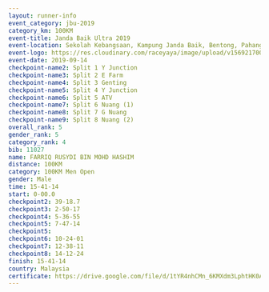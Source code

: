 ```yaml
---
layout: runner-info 
event_category: jbu-2019 
category_km: 100KM 
event-title: Janda Baik Ultra 2019  
event-location: Sekolah Kebangsaan, Kampung Janda Baik, Bentong, Pahang, Malaysia 
event-logo: https://res.cloudinary.com/raceyaya/image/upload/v1569217009/logo/janda-baik_vch1pc.jpg 
event-date: 2019-09-14 
checkpoint-name2: Split 1 Y Junction 
checkpoint-name3: Split 2 E Farm 
checkpoint-name4: Split 3 Genting 
checkpoint-name5: Split 4 Y Junction 
checkpoint-name6: Split 5 ATV 
checkpoint-name7: Split 6 Nuang (1) 
checkpoint-name8: Split 7 G Nuang 
checkpoint-name9: Split 8 Nuang (2) 
overall_rank: 5
gender_rank: 5
category_rank: 4
bib: 11027
name: FARRIQ RUSYDI BIN MOHD HASHIM
distance: 100KM
category: 100KM Men Open
gender: Male
time: 15-41-14
start: 0-00.0
checkpoint2: 39-18.7
checkpoint3: 2-50-17
checkpoint4: 5-36-55
checkpoint5: 7-47-14
checkpoint5: 
checkpoint6: 10-24-01
checkpoint7: 12-38-11
checkpoint8: 14-12-24
finish: 15-41-14
country: Malaysia
certificate: https://drive.google.com/file/d/1tYR4nhCMn_6KMXdm3LphtHK0AVtXRydt/view?usp=sharing
---
```

